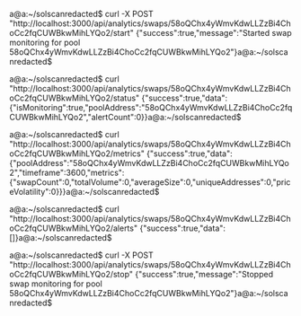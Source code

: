 a@a:~/solscanredacted$ curl -X POST "http://localhost:3000/api/analytics/swaps/58oQChx4yWmvKdwLLZzBi4ChoCc2fqCUWBkwMihLYQo2/start"
{"success":true,"message":"Started swap monitoring for pool 58oQChx4yWmvKdwLLZzBi4ChoCc2fqCUWBkwMihLYQo2"}a@a:~/solscanredacted$ 








a@a:~/solscanredacted$ curl "http://localhost:3000/api/analytics/swaps/58oQChx4yWmvKdwLLZzBi4ChoCc2fqCUWBkwMihLYQo2/status"
{"success":true,"data":{"isMonitoring":true,"poolAddress":"58oQChx4yWmvKdwLLZzBi4ChoCc2fqCUWBkwMihLYQo2","alertCount":0}}a@a:~/solscanredacted$ 




a@a:~/solscanredacted$ curl "http://localhost:3000/api/analytics/swaps/58oQChx4yWmvKdwLLZzBi4ChoCc2fqCUWBkwMihLYQo2/metrics"
{"success":true,"data":{"poolAddress":"58oQChx4yWmvKdwLLZzBi4ChoCc2fqCUWBkwMihLYQo2","timeframe":3600,"metrics":{"swapCount":0,"totalVolume":0,"averageSize":0,"uniqueAddresses":0,"priceVolatility":0}}}a@a:~/solscanredacted$ 




a@a:~/solscanredacted$ curl "http://localhost:3000/api/analytics/swaps/58oQChx4yWmvKdwLLZzBi4ChoCc2fqCUWBkwMihLYQo2/alerts"
{"success":true,"data":[]}a@a:~/solscanredacted$ 




a@a:~/solscanredacted$ curl -X POST "http://localhost:3000/api/analytics/swaps/58oQChx4yWmvKdwLLZzBi4ChoCc2fqCUWBkwMihLYQo2/stop"
{"success":true,"message":"Stopped swap monitoring for pool 58oQChx4yWmvKdwLLZzBi4ChoCc2fqCUWBkwMihLYQo2"}a@a:~/solscanredacted$ 


